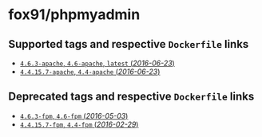 # fox91/phpmyadmin

## Supported tags and respective `Dockerfile` links

-   [`4.6.3-apache`, `4.6-apache`, `latest` (*2016-06-23*)](https://github.com/fox91/docker-phpmyadmin/blob/master/4.6-apache/Dockerfile)
-   [`4.4.15.7-apache`, `4.4-apache` (*2016-06-23*)](https://github.com/fox91/docker-phpmyadmin/blob/master/4.4-apache/Dockerfile)

## Deprecated tags and respective `Dockerfile` links

-   [`4.6.3-fpm`, `4.6-fpm` (*2016-05-03*)](https://github.com/fox91/docker-phpmyadmin/blob/master/Dockerfile)
-   [`4.4.15.7-fpm`, `4.4-fpm` (*2016-02-29*)](https://github.com/fox91/docker-phpmyadmin/blob/master/4.4-fpm/Dockerfile)
